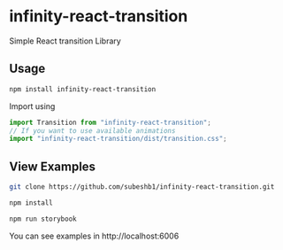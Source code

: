 # infinity-react-transition

Simple React transition Library

## Usage

```bash
npm install infinity-react-transition
```

Import using

```js
import Transition from "infinity-react-transition";
// If you want to use available animations
import "infinity-react-transition/dist/transition.css";
```

## View Examples

```bash
git clone https://github.com/subeshb1/infinity-react-transition.git
```

```bash
npm install
```

```bash
npm run storybook
```

You can see examples in http://localhost:6006
